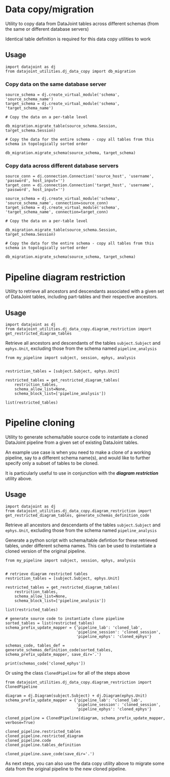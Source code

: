 # Data copy/migration
Utility to copy data from DataJoint tables across different schemas (from the same or different database servers)

Identical table definition is required for this data copy utilities to work

## Usage

```
import datajoint as dj
from datajoint_utilities.dj_data_copy import db_migration
```

### Copy data on the same database server

```
source_schema = dj.create_virtual_module('schema', 'source_schema_name')
target_schema = dj.create_virtual_module('schema', 'target_schema_name')

# Copy the data on a per-table level

db_migration.migrate_table(source_schema.Session, target_schema.Session)

# Copy the data for the entire schema - copy all tables from this schema in topologically sorted order

db_migration.migrate_schema(source_schema, target_schema)

```

### Copy data across different database servers

```
source_conn = dj.connection.Connection('source_host', 'username', 'password', host_input='')
target_conn = dj.connection.Connection('target_host', 'username', 'password', host_input='')

source_schema = dj.create_virtual_module('schema', 'source_schema_name', connection=source_conn)
target_schema = dj.create_virtual_module('schema', 'target_schema_name', connection=target_conn)

# Copy the data on a per-table level

db_migration.migrate_table(source_schema.Session, target_schema.Session)

# Copy the data for the entire schema - copy all tables from this schema in topologically sorted order

db_migration.migrate_schema(source_schema, target_schema)
```

# Pipeline diagram restriction

Utility to retrieve all ancestors and descendants associated with a given set of DataJoint tables, including part-tables and their respective ancestors.

## Usage

```
import datajoint as dj
from datajoint_utilities.dj_data_copy.diagram_restriction import get_restricted_diagram_tables
```

Retrieve all ancestors and descendants of the tables `subject.Subject` and `ephys.Unit`, excluding those from the schema named `pipeline_analysis`

```
from my_pipeline import subject, session, ephys, analysis


restriction_tables = [subject.Subject, ephys.Unit]

restricted_tables = get_restricted_diagram_tables(
    restriction_tables,
    schema_allow_list=None,
    schema_block_list=['pipeline_analysis'])

list(restricted_tables)
```


# Pipeline cloning

Utility to generate schema/table source code to instantiate a cloned DataJoint pipeline from a given set of existing DataJoint tables. 

An example use case is when you need to make a clone of a working pipeline, say to a different schema name(s), and would like to further specify only a subset of tables to be cloned.

It is particularly useful to use in conjunction with the ***diagram restriction*** utility above.


## Usage

```
import datajoint as dj
from datajoint_utilities.dj_data_copy.diagram_restriction import get_restricted_diagram_tables, generate_schemas_definition_code
```

Retrieve all ancestors and descendants of the tables `subject.Subject` and `ephys.Unit`, excluding those from the schema named `pipeline_analysis`

Generate a python script with schema/table defintion for these retrieved tables, under different schema names. This can be used to instantiate a cloned version of the original pipeline.

```
from my_pipeline import subject, session, ephys, analysis


# retrieve diagram restricted tables
restriction_tables = [subject.Subject, ephys.Unit]

restricted_tables = get_restricted_diagram_tables(
    restriction_tables,
    schema_allow_list=None,
    schema_block_list=['pipeline_analysis'])

list(restricted_tables)

# generate source code to instantiate clone pipeline
sorted_tables = list(restricted_tables)
schema_prefix_update_mapper = {'pipeline_lab': 'cloned_lab',
                               'pipeline_session': 'cloned_session',
                               'pipeline_ephys': 'cloned_ephys'}

schemas_code, tables_def = generate_schemas_definition_code(sorted_tables, schema_prefix_update_mapper, save_dir='.')

print(schemas_code['cloned_ephys'])
```

Or using the class `ClonedPipeline` for all of the steps above

```
from datajoint_utilities.dj_data_copy.diagram_restriction import ClonedPipeline

diagram = dj.Diagram(subject.Subject) + dj.Diagram(ephys.Unit)
schema_prefix_update_mapper = {'pipeline_lab': 'cloned_lab',
                               'pipeline_session': 'cloned_session',
                               'pipeline_ephys': 'cloned_ephys'}

cloned_pipeline = ClonedPipeline(diagram, schema_prefix_update_mapper, verbose=True)

cloned_pipeline.restricted_tables
cloned_pipeline.restricted_diagram
cloned_pipeline.code
cloned_pipeline.tables_definition

cloned_pipeline.save_code(save_dir='.')
```


As next steps, you can also use the data copy utility above to migrate some data from the original pipeline to the new cloned pipeline.


